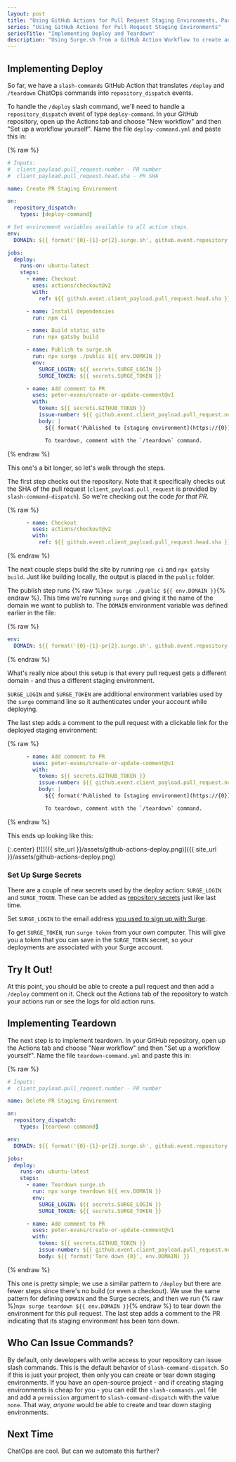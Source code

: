 ```yaml
---
layout: post
title: "Using GitHub Actions for Pull Request Staging Environments, Part 3: Implementing Deploy and Teardown"
series: "Using GitHub Actions for Pull Request Staging Environments"
seriesTitle: "Implementing Deploy and Teardown"
description: "Using Surge.sh from a GitHub Action Workflow to create and tear down staging environments for pull requests."
---
```


## Implementing Deploy

So far, we have a `slash-commands` GitHub Action that translates `/deploy` and `/teardown` ChatOps commands into `repository_dispatch` events.

To handle the `/deploy` slash command, we'll need to handle a `repository_dispatch` event of type `deploy-command`. In your GitHub repository, open up the Actions tab and choose "New workflow" and then "Set up a workflow yourself". Name the file `deploy-command.yml` and paste this in:

{% raw %}
```yaml
# Inputs:
#  client_payload.pull_request.number - PR number
#  client_payload.pull_request.head.sha - PR SHA

name: Create PR Staging Environment

on:
  repository_dispatch:
    types: [deploy-command]

# Set environment variables available to all action steps.
env:
  DOMAIN: ${{ format('{0}-{1}-pr{2}.surge.sh', github.event.repository.owner.login, github.event.repository.name, github.event.client_payload.pull_request.number) }}

jobs:
  deploy:
    runs-on: ubuntu-latest
    steps:
      - name: Checkout
        uses: actions/checkout@v2
        with:
          ref: ${{ github.event.client_payload.pull_request.head.sha }}

      - name: Install dependencies
        run: npm ci

      - name: Build static site
        run: npx gatsby build

      - name: Publish to surge.sh
        run: npx surge ./public ${{ env.DOMAIN }}
        env:
          SURGE_LOGIN: ${{ secrets.SURGE_LOGIN }}
          SURGE_TOKEN: ${{ secrets.SURGE_TOKEN }}

      - name: Add comment to PR
        uses: peter-evans/create-or-update-comment@v1
        with:
          token: ${{ secrets.GITHUB_TOKEN }}
          issue-number: ${{ github.event.client_payload.pull_request.number }}
          body: |
            ${{ format('Published to [staging environment](https://{0})', env.DOMAIN) }}

            To teardown, comment with the `/teardown` command.
```
{% endraw %}

This one's a bit longer, so let's walk through the steps.

The first step checks out the repository. Note that it specifically checks out the SHA of the pull request (`client_payload.pull_request` is provided by `slash-command-dispatch`). So we're checking out the code *for that PR*.

{% raw %}
```yaml
      - name: Checkout
        uses: actions/checkout@v2
        with:
          ref: ${{ github.event.client_payload.pull_request.head.sha }}
```
{% endraw %}

The next couple steps build the site by running `npm ci` and `npx gatsby build`. Just like building locally, the output is placed in the `public` folder.

The publish step runs {% raw %}`npx surge ./public ${{ env.DOMAIN }}`{% endraw %}. This time we're running `surge` and giving it the name of the domain we want to publish to. The `DOMAIN` environment variable was defined earlier in the file:

{% raw %}
```yaml
env:
  DOMAIN: ${{ format('{0}-{1}-pr{2}.surge.sh', github.event.repository.owner.login, github.event.repository.name, github.event.client_payload.pull_request.number) }}
```
{% endraw %}

What's really nice about this setup is that every pull request gets a different domain - and thus a different staging environment.

`SURGE_LOGIN` and `SURGE_TOKEN` are additional environment variables used by the `surge` command line so it authenticates under your account while deploying.

The last step adds a comment to the pull request with a clickable link for the deployed staging environment:

{% raw %}
```yaml
      - name: Add comment to PR
        uses: peter-evans/create-or-update-comment@v1
        with:
          token: ${{ secrets.GITHUB_TOKEN }}
          issue-number: ${{ github.event.client_payload.pull_request.number }}
          body: |
            ${{ format('Published to [staging environment](https://{0})', env.DOMAIN) }}

            To teardown, comment with the `/teardown` command.
```
{% endraw %}

This ends up looking like this:

{:.center}
[![]({{ site_url }}/assets/github-actions-deploy.png)]({{ site_url }}/assets/github-actions-deploy.png)

### Set Up Surge Secrets

There are a couple of new secrets used by the deploy action: `SURGE_LOGIN` and `SURGE_TOKEN`. These can be added as [repository secrets](https://help.github.com/en/actions/configuring-and-managing-workflows/creating-and-storing-encrypted-secrets) just like last time.

Set `SURGE_LOGIN` to the email address [you used to sign up with Surge](2020-04-02-github-actions-pull-request-staging-environments-part-1).

To get `SURGE_TOKEN`, run `surge token` from your own computer. This will give you a token that you can save in the `SURGE_TOKEN` secret, so your deployments are associated with your Surge account.

## Try It Out!

At this point, you should be able to create a pull request and then add a `/deploy` comment on it. Check out the Actions tab of the repository to watch your actions run or see the logs for old action runs.

## Implementing Teardown

The next step is to implement teardown. In your GitHub repository, open up the Actions tab and choose "New workflow" and then "Set up a workflow yourself". Name the file `teardown-command.yml` and paste this in:

{% raw %}
```yaml
# Inputs:
#  client_payload.pull_request.number - PR number

name: Delete PR Staging Environment

on:
  repository_dispatch:
    types: [teardown-command]

env:
  DOMAIN: ${{ format('{0}-{1}-pr{2}.surge.sh', github.event.repository.owner.login, github.event.repository.name, github.event.client_payload.pull_request.number) }}

jobs:
  deploy:
    runs-on: ubuntu-latest
    steps:
      - name: Teardown surge.sh
        run: npx surge teardown ${{ env.DOMAIN }}
        env:
          SURGE_LOGIN: ${{ secrets.SURGE_LOGIN }}
          SURGE_TOKEN: ${{ secrets.SURGE_TOKEN }}

      - name: Add comment to PR
        uses: peter-evans/create-or-update-comment@v1
        with:
          token: ${{ secrets.GITHUB_TOKEN }}
          issue-number: ${{ github.event.client_payload.pull_request.number }}
          body: ${{ format('Tore down {0}', env.DOMAIN) }}
```
{% endraw %}

This one is pretty simple; we use a similar pattern to `/deploy` but there are fewer steps since there's no build (or even a checkout). We use the same pattern for defining `DOMAIN` and the Surge secrets, and then we run {% raw %}`npx surge teardown ${{ env.DOMAIN }}`{% endraw %} to tear down the environment for this pull request. The last step adds a comment to the PR indicating that its staging environment has been torn down.

## Who Can Issue Commands?

By default, only developers with write access to your repository can issue slash commands. This is the default behavior of `slash-command-dispatch`. So if this is just your project, then only you can create or tear down staging environments. If you have an open-source project - and if creating staging environments is cheap for you - you can edit the `slash-commands.yml` file and add a `permission` argument to `slash-command-dispatch` with the value `none`. That way, *anyone* would be able to create and tear down staging environments.

## Next Time

ChatOps are cool. But can we automate this further?